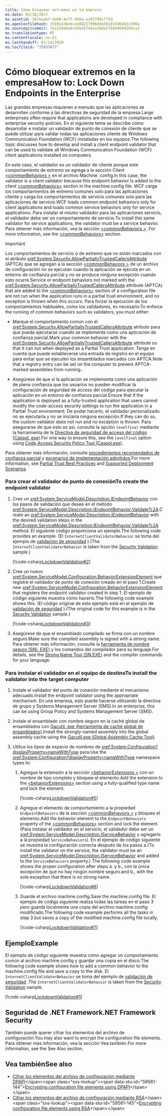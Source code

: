 ```yaml
---
title: Cómo bloquear extremos en la empresa
ms.date: 03/30/2017
ms.assetid: 1b7eaab7-da60-4cf7-9d6a-ec02709cf75d
ms.openlocfilehash: 35b9a1dbebce48823799689a581033d0483c3984
ms.sourcegitcommit: 7e2128d4a4c45b4274bea3b8e5760d4694569ca1
ms.translationtype: MT
ms.contentlocale: es-ES
ms.lasthandoff: 01/14/2020
ms.locfileid: "75937677"
---
```

# <a name="how-to-lock-down-endpoints-in-the-enterprise"></a><span data-ttu-id="59561-102">Cómo bloquear extremos en la empresa</span><span class="sxs-lookup"><span data-stu-id="59561-102">How to: Lock Down Endpoints in the Enterprise</span></span>

<span data-ttu-id="59561-103">Las grandes empresas requieren a menudo que las aplicaciones se desarrollen conforme a las directivas de seguridad de la empresa.</span><span class="sxs-lookup"><span data-stu-id="59561-103">Large enterprises often require that applications are developed in compliance with enterprise security policies.</span></span> <span data-ttu-id="59561-104">En el siguiente tema se describe cómo desarrollar e instalar un validador de punto de conexión de cliente que se puede utilizar para validar todas las aplicaciones cliente de Windows Communication Foundation (WCF) instaladas en los equipos.</span><span class="sxs-lookup"><span data-stu-id="59561-104">The following topic discusses how to develop and install a client endpoint validator that can be used to validate all Windows Communication Foundation (WCF) client applications installed on computers.</span></span>

<span data-ttu-id="59561-105">En este caso, el validador es un validador de cliente porque este comportamiento de extremo se agrega a la sección Client [\<commonBehaviors >](../../configure-apps/file-schema/wcf/commonbehaviors.md) en el archivo Machine. config.</span><span class="sxs-lookup"><span data-stu-id="59561-105">In this case, the validator is a client validator because this endpoint behavior is added to the client [\<commonBehaviors>](../../configure-apps/file-schema/wcf/commonbehaviors.md) section in the machine.config file.</span></span> <span data-ttu-id="59561-106">WCF carga los comportamientos de extremo comunes solo para las aplicaciones cliente y carga los comportamientos de servicio comunes solo para las aplicaciones de servicio.</span><span class="sxs-lookup"><span data-stu-id="59561-106">WCF loads common endpoint behaviors only for client applications and loads common service behaviors only for service applications.</span></span> <span data-ttu-id="59561-107">Para instalar el mismo validador para las aplicaciones servicio, el validador debe ser un comportamiento de servicio.</span><span class="sxs-lookup"><span data-stu-id="59561-107">To install this same validator for service applications, the validator must be a service behavior.</span></span> <span data-ttu-id="59561-108">Para obtener más información, vea la sección [\<commonBehaviors >](../../configure-apps/file-schema/wcf/commonbehaviors.md) .</span><span class="sxs-lookup"><span data-stu-id="59561-108">For more information, see the [\<commonBehaviors>](../../configure-apps/file-schema/wcf/commonbehaviors.md) section.</span></span>

> [!IMPORTANT]
> <span data-ttu-id="59561-109">Los comportamientos de servicio o de extremo que no están marcados con el atributo <xref:System.Security.AllowPartiallyTrustedCallersAttribute> (APTCA) que se agregan a la sección [\<commonBehaviors >](../../configure-apps/file-schema/wcf/commonbehaviors.md) de un archivo de configuración no se ejecutan cuando la aplicación se ejecuta en un entorno de confianza parcial y no se produce ninguna excepción cuando esto ocurre.</span><span class="sxs-lookup"><span data-stu-id="59561-109">Service or endpoint behaviors not marked with the <xref:System.Security.AllowPartiallyTrustedCallersAttribute> attribute (APTCA) that are added to the [\<commonBehaviors>](../../configure-apps/file-schema/wcf/commonbehaviors.md) section of a configuration file are not run when the application runs in a partial trust environment, and no exception is thrown when this occurs.</span></span> <span data-ttu-id="59561-110">Para forzar la ejecución de los comportamientos habituales, como los validadores, es necesario:</span><span class="sxs-lookup"><span data-stu-id="59561-110">To enforce the running of common behaviors such as validators, you must either:</span></span>
>
> - <span data-ttu-id="59561-111">Marque el comportamiento común con el <xref:System.Security.AllowPartiallyTrustedCallersAttribute> atributo para que pueda ejecutarse cuando se implemente como una aplicación de confianza parcial.</span><span class="sxs-lookup"><span data-stu-id="59561-111">Mark your common behavior with the <xref:System.Security.AllowPartiallyTrustedCallersAttribute> attribute so that it can run when deployed as a Partial Trust application.</span></span> <span data-ttu-id="59561-112">Tenga en cuenta que puede establecerse una entrada de registro en el equipo para evitar que se ejecuten los ensamblados marcados con APTCA.</span><span class="sxs-lookup"><span data-stu-id="59561-112">Note that a registry entry can be set on the computer to prevent APTCA-marked assemblies from running..</span></span>
>
> - <span data-ttu-id="59561-113">Asegúrese de que si la aplicación se implementa como una aplicación de plena confianza que los usuarios no pueden modificar la configuración de seguridad de acceso del código para ejecutar la aplicación en un entorno de confianza parcial.</span><span class="sxs-lookup"><span data-stu-id="59561-113">Ensure that if the application is deployed as a fully-trusted application that users cannot modify the code-access security settings to run the application in a Partial Trust environment.</span></span> <span data-ttu-id="59561-114">De poder hacerlo, el validador personalizado no se ejecutaría y no se iniciaría ninguna excepción.</span><span class="sxs-lookup"><span data-stu-id="59561-114">If they can do so, the custom validator does not run and no exception is thrown.</span></span> <span data-ttu-id="59561-115">Para asegurarse de que esto es así, consulte la opción `levelfinal` mediante la herramienta de la [Directiva de seguridad de acceso del código (Caspol. exe)](../../tools/caspol-exe-code-access-security-policy-tool.md).</span><span class="sxs-lookup"><span data-stu-id="59561-115">For one way to ensure this, see the `levelfinal` option using [Code Access Security Policy Tool (Caspol.exe)](../../tools/caspol-exe-code-access-security-policy-tool.md).</span></span>
>
> <span data-ttu-id="59561-116">Para obtener más información, consulte [procedimientos recomendados de confianza parcial](../feature-details/partial-trust-best-practices.md) y [escenarios de implementación admitidos](../feature-details/supported-deployment-scenarios.md).</span><span class="sxs-lookup"><span data-stu-id="59561-116">For more information, see [Partial Trust Best Practices](../feature-details/partial-trust-best-practices.md) and [Supported Deployment Scenarios](../feature-details/supported-deployment-scenarios.md).</span></span>

### <a name="to-create-the-endpoint-validator"></a><span data-ttu-id="59561-117">Para crear el validador de punto de conexión</span><span class="sxs-lookup"><span data-stu-id="59561-117">To create the endpoint validator</span></span>

1. <span data-ttu-id="59561-118">Cree un <xref:System.ServiceModel.Description.IEndpointBehavior> con los pasos de validación que desee en el método <xref:System.ServiceModel.Description.IEndpointBehavior.Validate%2A>.</span><span class="sxs-lookup"><span data-stu-id="59561-118">Create an <xref:System.ServiceModel.Description.IEndpointBehavior> with the desired validation steps in the <xref:System.ServiceModel.Description.IEndpointBehavior.Validate%2A> method.</span></span> <span data-ttu-id="59561-119">El siguiente código proporciona un ejemplo.</span><span class="sxs-lookup"><span data-stu-id="59561-119">The following code provides an example.</span></span> <span data-ttu-id="59561-120">(El `InternetClientValidatorBehavior` se toma del ejemplo de [validación de seguridad](../samples/security-validation.md) ).</span><span class="sxs-lookup"><span data-stu-id="59561-120">(The `InternetClientValidatorBehavior` is taken from the [Security Validation](../samples/security-validation.md) sample.)</span></span>

    [!code-csharp[LockdownValidation#2](../../../../samples/snippets/csharp/VS_Snippets_CFX/lockdownvalidation/cs/internetclientvalidatorbehavior.cs#2)]

2. <span data-ttu-id="59561-121">Cree un nuevo <xref:System.ServiceModel.Configuration.BehaviorExtensionElement> que registre el validador de punto de conexión creado en el paso 1.</span><span class="sxs-lookup"><span data-stu-id="59561-121">Create new <xref:System.ServiceModel.Configuration.BehaviorExtensionElement> that registers the endpoint validator created in step 1.</span></span> <span data-ttu-id="59561-122">El ejemplo de código siguiente muestra cómo hacerlo.</span><span class="sxs-lookup"><span data-stu-id="59561-122">The following code example shows this.</span></span> <span data-ttu-id="59561-123">(El código original de este ejemplo está en el ejemplo de [validación de seguridad](../samples/security-validation.md) ).</span><span class="sxs-lookup"><span data-stu-id="59561-123">(The original code for this example is in the [Security Validation](../samples/security-validation.md) sample.)</span></span>

    [!code-csharp[LockdownValidation#3](../../../../samples/snippets/csharp/VS_Snippets_CFX/lockdownvalidation/cs/internetclientvalidatorelement.cs#3)]

3. <span data-ttu-id="59561-124">Asegúrese de que el ensamblado compilado se firma con un nombre seguro.</span><span class="sxs-lookup"><span data-stu-id="59561-124">Make sure the compiled assembly is signed with a strong name.</span></span> <span data-ttu-id="59561-125">Para obtener más información, consulte la [herramienta de nombre seguro (SN). EXE)](../../tools/sn-exe-strong-name-tool.md) y los comandos del compilador para su lenguaje.</span><span class="sxs-lookup"><span data-stu-id="59561-125">For details, see the [Strong Name Tool (SN.EXE)](../../tools/sn-exe-strong-name-tool.md) and the compiler commands for your language.</span></span>

### <a name="to-install-the-validator-into-the-target-computer"></a><span data-ttu-id="59561-126">Para instalar el validador en el equipo de destino</span><span class="sxs-lookup"><span data-stu-id="59561-126">To install the validator into the target computer</span></span>

1. <span data-ttu-id="59561-127">Instale el validador del punto de conexión mediante el mecanismo adecuado.</span><span class="sxs-lookup"><span data-stu-id="59561-127">Install the endpoint validator using the appropriate mechanism.</span></span> <span data-ttu-id="59561-128">En una empresa, esto puede hacerse utilizando la directiva de grupo y Systems Management Server (SMS).</span><span class="sxs-lookup"><span data-stu-id="59561-128">In an enterprise, this can be using Group Policy and Systems Management Server (SMS).</span></span>

2. <span data-ttu-id="59561-129">Instale el ensamblado con nombre seguro en la caché global de ensamblados con [Gacutil. exe (herramienta de caché global de ensamblados)](../../tools/gacutil-exe-gac-tool.md).</span><span class="sxs-lookup"><span data-stu-id="59561-129">Install the strongly-named assembly into the global assembly cache using the [Gacutil.exe (Global Assembly Cache Tool)](../../tools/gacutil-exe-gac-tool.md).</span></span>

3. <span data-ttu-id="59561-130">Utilice los tipos de espacio de nombres de <xref:System.Configuration?displayProperty=nameWithType> para:</span><span class="sxs-lookup"><span data-stu-id="59561-130">Use the <xref:System.Configuration?displayProperty=nameWithType> namespace types to:</span></span>

    1. <span data-ttu-id="59561-131">Agregue la extensión a la sección [\<behaviorExtensions >](../../configure-apps/file-schema/wcf/behaviorextensions.md) con un nombre de tipo completo y bloquee el elemento.</span><span class="sxs-lookup"><span data-stu-id="59561-131">Add the extension to the [\<behaviorExtensions>](../../configure-apps/file-schema/wcf/behaviorextensions.md) section using a fully-qualified type name and lock the element.</span></span>

         [!code-csharp[LockdownValidation#5](../../../../samples/snippets/csharp/VS_Snippets_CFX/lockdownvalidation/cs/hostapplication.cs#5)]

    2. <span data-ttu-id="59561-132">Agregue el elemento de comportamiento a la propiedad `EndpointBehaviors` de la sección [\<commonBehaviors >](../../configure-apps/file-schema/wcf/commonbehaviors.md) y bloquee el elemento.</span><span class="sxs-lookup"><span data-stu-id="59561-132">Add the behavior element to the `EndpointBehaviors` property of the [\<commonBehaviors>](../../configure-apps/file-schema/wcf/commonbehaviors.md) section and lock the element.</span></span> <span data-ttu-id="59561-133">(Para instalar el validador en el servicio, el validador debe ser un <xref:System.ServiceModel.Description.IServiceBehavior> y agregarlo a la propiedad `ServiceBehaviors`). En el ejemplo de código siguiente se muestra la configuración correcta después de los pasos a.</span><span class="sxs-lookup"><span data-stu-id="59561-133">(To install the validator on the service, the validator must be an <xref:System.ServiceModel.Description.IServiceBehavior> and added to the `ServiceBehaviors` property.) The following code example shows the proper configuration after steps a.</span></span> <span data-ttu-id="59561-134">y b., con la única excepción de que no hay ningún nombre seguro.</span><span class="sxs-lookup"><span data-stu-id="59561-134">and b., with the sole exception that there is no strong name.</span></span>

        [!code-csharp[LockdownValidation#6](../../../../samples/snippets/csharp/VS_Snippets_CFX/lockdownvalidation/cs/hostapplication.cs#6)]

    3. <span data-ttu-id="59561-135">Guarde el archivo machine.config.</span><span class="sxs-lookup"><span data-stu-id="59561-135">Save the machine.config file.</span></span> <span data-ttu-id="59561-136">El ejemplo de código siguiente realiza todas las tareas en el paso 3 pero guarda localmente una copia del archivo machine.config modificado.</span><span class="sxs-lookup"><span data-stu-id="59561-136">The following code example performs all the tasks in step 3 but saves a copy of the modified machine.config file locally.</span></span>

        [!code-csharp[LockdownValidation#7](../../../../samples/snippets/csharp/VS_Snippets_CFX/lockdownvalidation/cs/hostapplication.cs#7)]

## <a name="example"></a><span data-ttu-id="59561-137">Ejemplo</span><span class="sxs-lookup"><span data-stu-id="59561-137">Example</span></span>

<span data-ttu-id="59561-138">El ejemplo de código siguiente muestra cómo agregar un comportamiento común al archivo machine.config y guardar una copia en el disco.</span><span class="sxs-lookup"><span data-stu-id="59561-138">The following code example shows how to add a common behavior to the machine.config file and save a copy to the disk.</span></span> <span data-ttu-id="59561-139">El `InternetClientValidatorBehavior` se toma del ejemplo de [validación de seguridad](../samples/security-validation.md) .</span><span class="sxs-lookup"><span data-stu-id="59561-139">The `InternetClientValidatorBehavior` is taken from the [Security Validation](../samples/security-validation.md) sample.</span></span>

[!code-csharp[LockdownValidation#1](../../../../samples/snippets/csharp/VS_Snippets_CFX/lockdownvalidation/cs/hostapplication.cs#1)]

## <a name="net-framework-security"></a><span data-ttu-id="59561-140">Seguridad de .NET Framework</span><span class="sxs-lookup"><span data-stu-id="59561-140">.NET Framework Security</span></span>

<span data-ttu-id="59561-141">También puede querer cifrar los elementos del archivo de configuración.</span><span class="sxs-lookup"><span data-stu-id="59561-141">You may also want to encrypt the configuration file elements.</span></span> <span data-ttu-id="59561-142">Para obtener más información, vea la sección Vea también.</span><span class="sxs-lookup"><span data-stu-id="59561-142">For more information, see the See Also section.</span></span>

## <a name="see-also"></a><span data-ttu-id="59561-143">Vea también</span><span class="sxs-lookup"><span data-stu-id="59561-143">See also</span></span>

- <span data-ttu-id="59561-144">[Cifrar los elementos del archivo de configuración mediante DPAPI](https://docs.microsoft.com/previous-versions/msp-n-p/ff647398(v=pandp.10))</span><span class="sxs-lookup"><span data-stu-id="59561-144">[Encrypting configuration file elements using DPAPI](https://docs.microsoft.com/previous-versions/msp-n-p/ff647398(v=pandp.10))</span></span>
- <span data-ttu-id="59561-145">[Cifrar los elementos del archivo de configuración mediante RSA](https://docs.microsoft.com/previous-versions/msp-n-p/ff650304(v=pandp.10))</span><span class="sxs-lookup"><span data-stu-id="59561-145">[Encrypting configuration file elements using RSA](https://docs.microsoft.com/previous-versions/msp-n-p/ff650304(v=pandp.10))</span></span>
